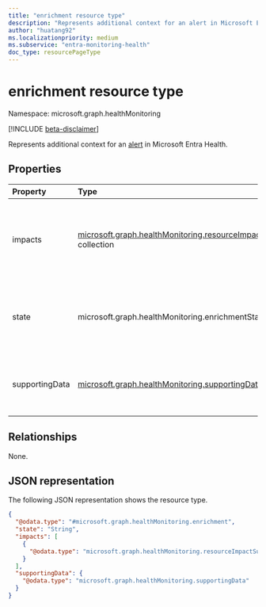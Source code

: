 ```yaml
---
title: "enrichment resource type"
description: "Represents additional context for an alert in Microsoft Entra Health."
author: "huatang92"
ms.localizationpriority: medium
ms.subservice: "entra-monitoring-health"
doc_type: resourcePageType
---
```


# enrichment resource type

Namespace: microsoft.graph.healthMonitoring

[!INCLUDE [beta-disclaimer](../../includes/beta-disclaimer.md)]

Represents additional context for an [alert](../resources/healthmonitoring-alert.md) in Microsoft Entra Health.

## Properties
|Property|Type|Description|
|:---|:---|:---|
|impacts|[microsoft.graph.healthMonitoring.resourceImpactSummary](../resources/healthmonitoring-resourceimpactsummary.md) collection|A collection of resource impact summaries that gives a high level view of the kind of resources that were impacted and to what degree.|
|state|microsoft.graph.healthMonitoring.enrichmentState|The current enrichment state of the alert. The possible values are: `none`, `inProgress`, `enriched`, `unknownFutureValue`.|
|supportingData|[microsoft.graph.healthMonitoring.supportingData](../resources/healthmonitoring-supportingdata.md)|A collection of supportingData locations that can be queried for debugging the alert.|

## Relationships
None.

## JSON representation
The following JSON representation shows the resource type.
<!-- {
  "blockType": "resource",
  "@odata.type": "microsoft.graph.healthMonitoring.enrichment"
}
-->
``` json
{
  "@odata.type": "#microsoft.graph.healthMonitoring.enrichment",
  "state": "String",
  "impacts": [
    {
      "@odata.type": "microsoft.graph.healthMonitoring.resourceImpactSummary"
    }
  ],
  "supportingData": {
    "@odata.type": "microsoft.graph.healthMonitoring.supportingData"
  }
}
```

